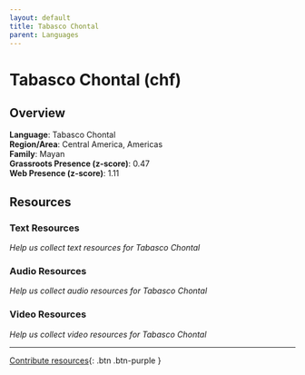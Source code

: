 ```yaml
---
layout: default
title: Tabasco Chontal
parent: Languages
---
```


# Tabasco Chontal (chf)

## Overview

**Language**: Tabasco Chontal  
**Region/Area**: Central America, Americas  
**Family**: Mayan  
**Grassroots Presence (z-score)**: 0.47  
**Web Presence (z-score)**: 1.11  

## Resources

### Text Resources
*Help us collect text resources for Tabasco Chontal*

### Audio Resources
*Help us collect audio resources for Tabasco Chontal*

### Video Resources
*Help us collect video resources for Tabasco Chontal*

---

[Contribute resources](https://forms.office.com/e/1SfLJx3u1r){: .btn .btn-purple }
